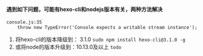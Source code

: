 #### 遇到如下问题，可能有hexo-cli和nodejs版本有关，两种方法解决
```
console.js:35
    throw new TypeError('Console expects a writable stream instance');
```
1. 将hexo-cli的版本降级到： 3.1.0
   `sudo npm install hexo-cli@3.1.0 -g`
2. 或将node的版本升级到：10.13.0及以上
   `todo`
